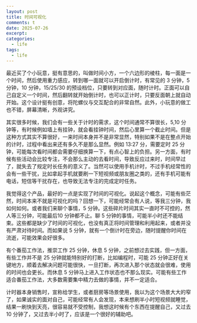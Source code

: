 ```yaml
---
layout: post
title: 时间可视化
comments: t
date: 2025-07-26
excerpt:
categories:
  - life
tags:
  - life
---
```


最近买了个小玩意，挺有意思的，叫做时间小方，一个六边形的棱柱，每一面是一个时间，然后使用重力感应，转到哪一面就可以开启倒计时，有常见的 3 分钟，5 分钟，10 分钟，15/25/30 的预设档位，只要转到对应面，随时计时。正面可以自己自定义一个时间，然后翻转就开始倒计时，也可以正计时，只要反面朝上就自动开始。这个设计挺有创意，将陀螺仪与交互配合的非常自然。此外，小玩意的做工也不错，屏幕清晰，外观讲究。

其实很多时候，我们会有一些关于计时的需求，这个时间通常不算很长，5,10 分钟等，有时候例如墙上有挂钟，就会看挂钟时间，然后心里算一个截止时间。但是这种方式其实不算很好，一来时间本身并不是非常显然，特别如果不是在整点开始的计时，过程中看出来还有多久不是那么显然。例如 13:27 分，需要定时 25 分钟，可能每次看时间都会需要仔细换算一下，有点心智上的负担。另一方面，有时候有些活动会比较专注，不会那么主动的去看时间，导致反应过来时，时间早过了，就失去了规定时长任务的意义了。当然可以使用手机计时，不过手机经常性的会有一些干扰，比如拿起手机就要刷一下短视频或朋友圈之类的，还有手机可能有电话，短信等干扰存在，也导致无法专注的完成定时任务。

我觉得这个产品，最好的一点是实现了时间的可视化。说起这个概念，可能有些茫然，时间本来不就是可视化的吗？回想一下，可能经常会有人说，等我三分钟，我如何如何。或者我们来聊个事情，5 分钟。这些碎片时间其实一直时不可控的，然人等三分钟，可能最后10 分钟都不止。聊 5 分钟的事情，可能半小时还不能结束。这些都是缺少了时间的可视化，也没有真正将时间管理和利用起来，或者并没有严肃对待时间。而如果说 5 分钟，就有一个倒计时在旁边，随时提醒你时间在流逝，可能效果会好很多。

有个番茄工作法，推崇工作 25 分钟，休息 5 分钟，之前想过去实践，但一方面，有些工作并不是 25 分钟就能特别好的打断，比如编程时，可能 25 分钟正好在关键地方，顺着去解决问题可能很快，一旦打断，再次进入那个状态就会很难，使用的时间也会更长。而休息 5 分钟马上进入工作状态也不那么现实。可能有些工作适合番茄工作法，大多数需要集中精力去做的事情，并不一定适合。

计时器本身销售时，宣称给学生，或者厨房等场景使用，我以为这个场景大大的窄了，如果诚实的面对自己，可能经常有人会发现，本来想刷半小时短视频就睡觉，结果一刷快到天亮，很容易就不受控制，我想这时候有个东西在提醒自己，又过去10 分钟了，又过去半小时了，应该是一个很好的辅助吧。
